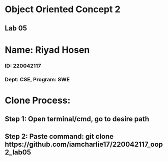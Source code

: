 <h1>Object Oriented Concept 2</h1>
<h2>Lab 05</h2>
</hr>

<h1>Name: Riyad Hosen</h1>
<h3>ID: 220042117</h3>
<h3>Dept: CSE, Program: SWE</h3>

</hr>
<h1>Clone Process:</h1>
<h2>Step 1: Open terminal/cmd, go to desire path</h2>
<h2>Step 2: Paste command: git clone <span>https://github.com/iamcharlie17/220042117_oop2_lab05</span></h2>
